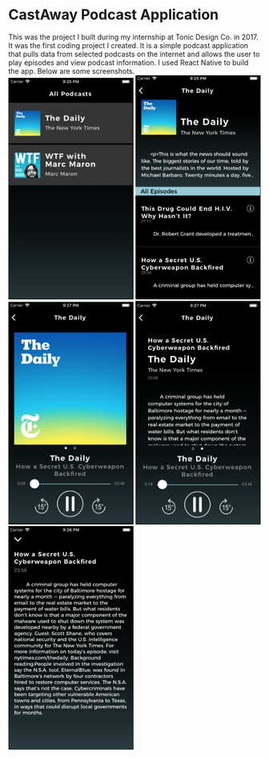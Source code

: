 # CastAway Podcast Application
This was the project I built during my internship at Tonic Design Co. in 2017. 
It was the first coding project I created. It is a simple podcast application
that pulls data from selected podcasts on the internet and allows the user
to play episodes and view podcast information. I used React Native to build
the app. Below are some screenshots.<br/>
<img src="imgs/all_podcasts.png" width="250"/>
<img src="imgs/the_daily.png" width="250"/>
<img src="imgs/play.png" width="250"/>
<img src="imgs/play_2.png" width="250"/>
<img src="imgs/episode_info.png" width="250"/>
